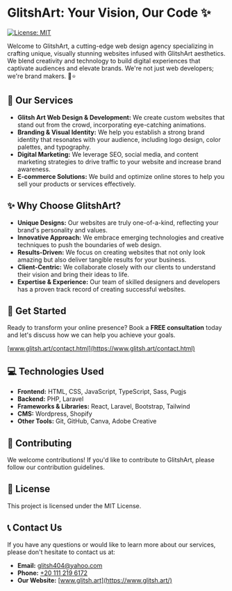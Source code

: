 # GlitshArt: Your Vision, Our Code ✨

[![License: MIT](https://img.shields.io/badge/License-MIT-yellow.svg)](https://opensource.org/licenses/MIT)

Welcome to GlitshArt, a cutting-edge web design agency specializing in crafting unique, visually stunning websites infused with GlitshArt aesthetics. We blend creativity and technology to build digital experiences that captivate audiences and elevate brands. We're not just web developers; we're brand makers. 🤩⭐

## 🎨 Our Services

- **Glitsh Art Web Design & Development:** We create custom websites that stand out from the crowd, incorporating eye-catching animations.
- **Branding & Visual Identity:** We help you establish a strong brand identity that resonates with your audience, including logo design, color palettes, and typography.
- **Digital Marketing:** We leverage SEO, social media, and content marketing strategies to drive traffic to your website and increase brand awareness.
- **E-commerce Solutions:** We build and optimize online stores to help you sell your products or services effectively.

## ✨ Why Choose GlitshArt?

- **Unique Designs:** Our websites are truly one-of-a-kind, reflecting your brand's personality and values.
- **Innovative Approach:** We embrace emerging technologies and creative techniques to push the boundaries of web design.
- **Results-Driven:** We focus on creating websites that not only look amazing but also deliver tangible results for your business.
- **Client-Centric:** We collaborate closely with our clients to understand their vision and bring their ideas to life.
- **Expertise & Experience:** Our team of skilled designers and developers has a proven track record of creating successful websites.

## 🚀 Get Started

Ready to transform your online presence? Book a **FREE consultation** today and let's discuss how we can help you achieve your goals.

[www.glitsh.art/contact.html](https://www.glitsh.art/contact.html)

## 💻 Technologies Used

- **Frontend:** HTML, CSS, JavaScript, TypeScript, Sass, Pugjs
- **Backend:** PHP, Laravel
- **Frameworks & Libraries:** React, Laravel, Bootstrap, Tailwind
- **CMS:** Wordpress, Shopify
- **Other Tools:** Git, GitHub, Canva, Adobe Creative

## 🤝 Contributing

We welcome contributions! If you'd like to contribute to GlitshArt, please follow our contribution guidelines.

## 📝 License

This project is licensed under the MIT License.

## 📞 Contact Us

If you have any questions or would like to learn more about our services, please don't hesitate to contact us at:

- **Email:** [glitsh404@yahoo.com](mailto:glitsh404@yahoo.com)
- **Phone:** [+20 111 219 6172](https://wa.me/+201112196172)
- **Our Website:** [www.glitsh.art](https://www.glitsh.art/)
